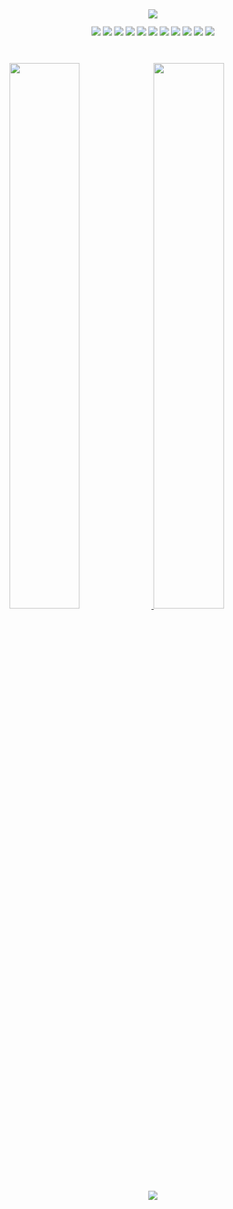 <div align="center">
  <img src ="https://capsule-render.vercel.app/api?type=waving&color=auto&height=160&section=header&text=Jihoo&fontSize=50"/> 
  </div>

<p>
<div align="center">
<img src ="http://img.shields.io/badge/-MyPortfolio-black?style=flat-square&link=https://j1h00.github.io/portfolio/"/> 
<img src ="https://img.shields.io/badge/Python-3776AB.svg?&style=flat-square&logo=Python&logoColor=white"/> 
<img src="https://img.shields.io/badge/html-E34F26?style=flat-square&logo=html5&logoColor=white">
<img src="https://img.shields.io/badge/css-1572B6?style=flat-square&logo=css3&logoColor=white">
<img src="https://img.shields.io/badge/javascript-F7DF1E?style=flat-square&logo=javascript&logoColor=black">
<img src="https://img.shields.io/badge/vue-4479A1?style=flat-square&logo=vue&logoColor=white">
<img src="https://img.shields.io/badge/react-61DAFB?style=flat-square&logo=react&logoColor=black">
<img src="https://img.shields.io/badge/next-4479A1?style=flat-square&logo=next&logoColor=white">
<img src="https://img.shields.io/badge/linux-FCC624?style=flat-square&logo=linux&logoColor=black">
<img src="https://img.shields.io/badge/JAVA-007396?style=flat-square&logo=java&logoColor=white">
<img src="https://img.shields.io/badge/mysql-4479A1?style=flat-square&logo=mysql&logoColor=white">
</div>
</p>

<br/>
<p align="left">
  <a href="https://github.com/j1h00/TIL_public">
    <img width="49.5%" src="https://github-readme-stats.vercel.app/api?username=j1h00&show_icons=true&theme=radical&hide_border=true" />
    <img width="49.5%" src="https://github-readme-streak-stats.herokuapp.com/?user=j1h00&theme=radical&hide_border=true" />
  </a>
</p>
<br>

<p align="center">
  <a href="https://solved.ac/profile/j1h00">
    <img src="http://mazassumnida.wtf/api/generate_badge?boj=j1h00" />
  </a>
</p>

<!--


```python
class J1h00():
    
  def __init__(self):
    self.name = "J1h00 Park";
    self.username = "J1h00";
    self.location = "Seoul, Korea";
    self.web = "https://abhigyantrips.dev";
  
  def __str__(self):
    return self.name
if __name__ == '__main__':
    me = J1h00()
```
-->
